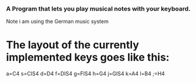 ### A Program that lets you play musical notes with your keyboard.

Note i am using the German music system

# The layout of the currently implemented keys goes like this:

a=C4
s=CIS4
d=D4
f=DIS4
g=FIS4
h=G4
j=GIS4
k=A4
l=B4
;=H4 

